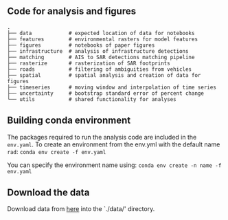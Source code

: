 ## Code for analysis and figures

    .
    ├── data            # expected location of data for notebooks
    ├── features        # environmental rasters for model features
    ├── figures         # notebooks of paper figures
    ├── infrastructure  # analysis of infrastructure detections
    ├── matching        # AIS to SAR detections matching pipeline
    ├── rasterize       # rasterization of SAR footprints
    ├── roads           # filtering of ambiguities from vehicles
    ├── spatial         # spatial analysis and creation of data for figures
    ├── timeseries      # moving window and interpolation of time series
    ├── uncertainty     # bootstrap standard error of percent change
    └── utils           # shared functionality for analyses


## Building conda environment

The packages required to run the analysis code are included in the `env.yaml`. To create an environment from the env.yml with the default name `rad`:
`conda env create -f env.yaml`

You can specify the environment name using:
`conda env create -n name -f env.yaml`


## Download the data

Download data from [here](https://figshare.com/s/8157ca5d6f0014226d7f) into the `./data/' directory.